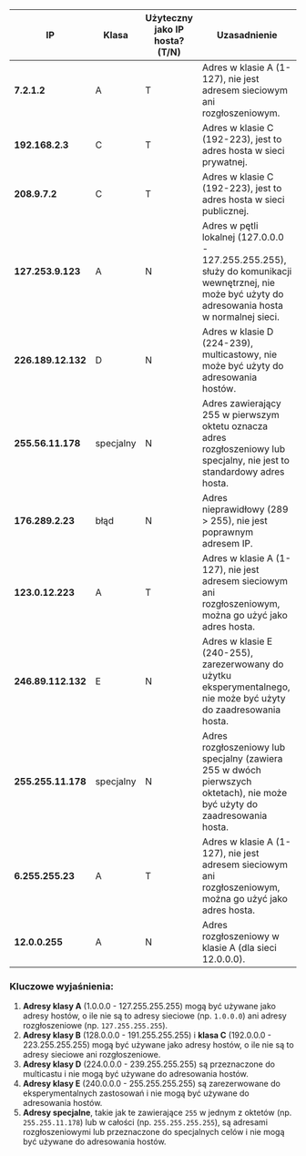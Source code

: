 | IP              | Klasa  | Użyteczny jako IP hosta? (T/N) | Uzasadnienie |
|-----------------|--------|-------------------------------|--------------|
| **7.2.1.2**     | A      | T                             | Adres w klasie A (1-127), nie jest adresem sieciowym ani rozgłoszeniowym. |
| **192.168.2.3** | C      | T                             | Adres w klasie C (192-223), jest to adres hosta w sieci prywatnej. |
| **208.9.7.2**   | C      | T                             | Adres w klasie C (192-223), jest to adres hosta w sieci publicznej. |
| **127.253.9.123** | A      | N                             | Adres w pętli lokalnej (127.0.0.0 - 127.255.255.255), służy do komunikacji wewnętrznej, nie może być użyty do adresowania hosta w normalnej sieci. |
| **226.189.12.132** | D      | N                             | Adres w klasie D (224-239), multicastowy, nie może być użyty do adresowania hostów. |
| **255.56.11.178** | specjalny | N                             | Adres zawierający 255 w pierwszym oktetu oznacza adres rozgłoszeniowy lub specjalny, nie jest to standardowy adres hosta. |
| **176.289.2.23** | błąd   | N                             | Adres nieprawidłowy (289 > 255), nie jest poprawnym adresem IP. |
| **123.0.12.223** | A      | T                             | Adres w klasie A (1-127), nie jest adresem sieciowym ani rozgłoszeniowym, można go użyć jako adres hosta. |
| **246.89.112.132** | E      | N                             | Adres w klasie E (240-255), zarezerwowany do użytku eksperymentalnego, nie może być użyty do zaadresowania hosta. |
| **255.255.11.178** | specjalny | N                             | Adres rozgłoszeniowy lub specjalny (zawiera 255 w dwóch pierwszych oktetach), nie może być użyty do zaadresowania hosta. |
| **6.255.255.23** | A      | T                             | Adres w klasie A (1-127), nie jest adresem sieciowym ani rozgłoszeniowym, można go użyć jako adres hosta. |
| **12.0.0.255**  | A      | N                             | Adres rozgłoszeniowy w klasie A (dla sieci 12.0.0.0). |

### Kluczowe wyjaśnienia:
1. **Adresy klasy A** (1.0.0.0 - 127.255.255.255) mogą być używane jako adresy hostów, o ile nie są to adresy sieciowe (np. `1.0.0.0`) ani adresy rozgłoszeniowe (np. `127.255.255.255`).
2. **Adresy klasy B** (128.0.0.0 - 191.255.255.255) i **klasa C** (192.0.0.0 - 223.255.255.255) mogą być używane jako adresy hostów, o ile nie są to adresy sieciowe ani rozgłoszeniowe.
3. **Adresy klasy D** (224.0.0.0 - 239.255.255.255) są przeznaczone do multicastu i nie mogą być używane do adresowania hostów.
4. **Adresy klasy E** (240.0.0.0 - 255.255.255.255) są zarezerwowane do eksperymentalnych zastosowań i nie mogą być używane do adresowania hostów.
5. **Adresy specjalne**, takie jak te zawierające `255` w jednym z oktetów (np. `255.255.11.178`) lub w całości (np. `255.255.255.255`), są adresami rozgłoszeniowymi lub przeznaczone do specjalnych celów i nie mogą być używane do adresowania hostów.
